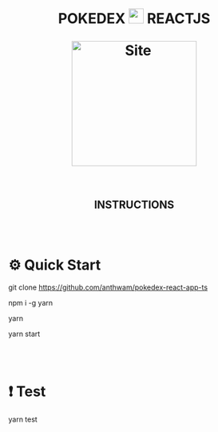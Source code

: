 <h1 align='center'>
    POKEDEX  <img src="https://www.flaticon.com/svg/vstatic/svg/188/188942.svg?token=exp=1618508426~hmac=e98f0760712779a22884fc58a2c9a8ee" width="30">  REACTJS
    <p align='center'>
</p>
<a href="https://anthwam.netlify.app/" target="_blank"><img alt="Site" src="https://i.ibb.co/BwGdRTC/Logo-sin-espacios.png"  width="250" /></a>
</h1>

</br>

<h2 align='center'>
 INSTRUCTIONS
</h2>

</br>
</br>

# ⚙️ Quick Start 

git clone https://github.com/anthwam/pokedex-react-app-ts

 npm i -g yarn

yarn

 yarn start

</br>
</br>

# ❗ Test


 yarn test
